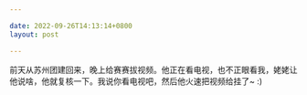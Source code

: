 ```yaml
---

date: 2022-09-26T14:13:14+0800
layout: post

---
```


前天从苏州团建回来，晚上给赛赛拔视频。他正在看电视，也不正眼看我，姥姥让他说啥，他就复核一下。我说你看电视吧，然后他火速把视频给挂了~ :)
